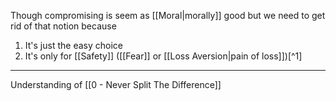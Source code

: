 Though compromising is seem as [[Moral|morally]] good but we need to get rid of that notion because

1. It's just the easy choice
2. It's only for [[Safety]] ([[Fear]] or [[Loss Aversion|pain of loss]])[^1]

---

Understanding of [[0 - Never Split The Difference]]